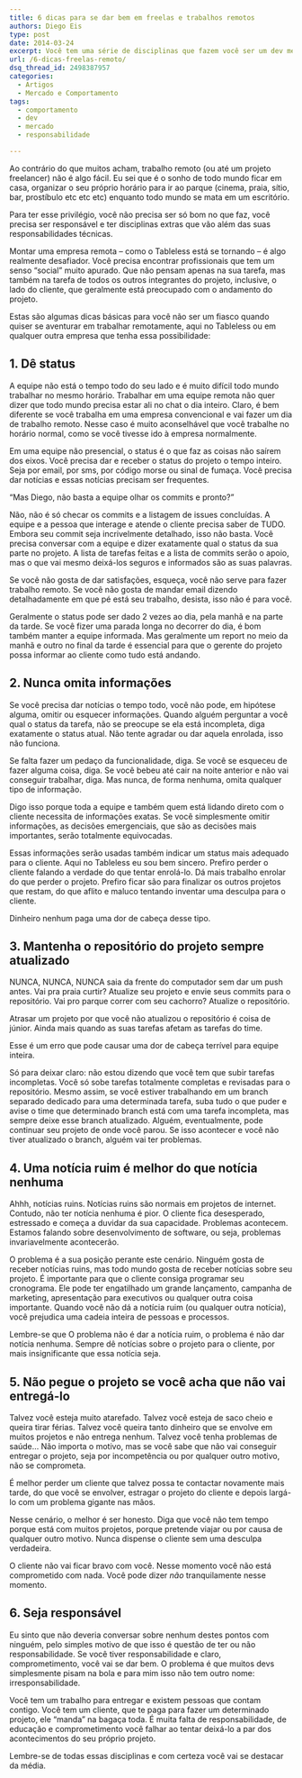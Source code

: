 ```yaml
---
title: 6 dicas para se dar bem em freelas e trabalhos remotos
authors: Diego Eis
type: post
date: 2014-03-24
excerpt: Você tem uma série de disciplinas que fazem você ser um dev melhor trabalhando remoto e apurando seu senso de responsabilidade
url: /6-dicas-freelas-remoto/
dsq_thread_id: 2498387957
categories:
  - Artigos
  - Mercado e Comportamento
tags:
  - comportamento
  - dev
  - mercado
  - responsabilidade

---
```

Ao contrário do que muitos acham, trabalho remoto (ou até um projeto freelancer) não é algo fácil. Eu sei que é o sonho de todo mundo ficar em casa, organizar o seu próprio horário para ir ao parque (cinema, praia, sítio, bar, prostíbulo etc etc etc) enquanto todo mundo se mata em um escritório.

Para ter esse privilégio, você não precisa ser só bom no que faz, você precisa ser responsável e ter disciplinas extras que vão além das suas responsabilidades técnicas.

Montar uma empresa remota &#8211; como o Tableless está se tornando &#8211; é algo realmente desafiador. Você precisa encontrar profissionais que tem um senso &#8220;social&#8221; muito apurado. Que não pensam apenas na sua tarefa, mas também na tarefa de todos os outros integrantes do projeto, inclusive, o lado do cliente, que geralmente está preocupado com o andamento do projeto.

Estas são algumas dicas básicas para você não ser um fiasco quando quiser se aventurar em trabalhar remotamente, aqui no Tableless ou em qualquer outra empresa que tenha essa possibilidade:

## 1. Dê status

A equipe não está o tempo todo do seu lado e é muito difícil todo mundo trabalhar no mesmo horário. Trabalhar em uma equipe remota não quer dizer que todo mundo precisa estar ali no chat o dia inteiro. Claro, é bem diferente se você trabalha em uma empresa convencional e vai fazer um dia de trabalho remoto. Nesse caso é muito aconselhável que você trabalhe no horário normal, como se você tivesse ido à empresa normalmente.

Em uma equipe não presencial, o status é o que faz as coisas não saírem dos eixos. Você precisa dar e receber o status do projeto o tempo inteiro. Seja por email, por sms, por código morse ou sinal de fumaça. Você precisa dar notícias e essas notícias precisam ser frequentes.

&#8220;Mas Diego, não basta a equipe olhar os commits e pronto?&#8221;

Não, não é só checar os commits e a listagem de issues concluídas. A equipe e a pessoa que interage e atende o cliente precisa saber de TUDO. Embora seu commit seja incrivelmente detalhado, isso não basta. Você precisa conversar com a equipe e dizer exatamente qual o status da sua parte no projeto. A lista de tarefas feitas e a lista de commits serão o apoio, mas o que vai mesmo deixá-los seguros e informados são as suas palavras.

Se você não gosta de dar satisfações, esqueça, você não serve para fazer trabalho remoto. Se você não gosta de mandar email dizendo detalhadamente em que pé está seu trabalho, desista, isso não é para você.

Geralmente o status pode ser dado 2 vezes ao dia, pela manhã e na parte da tarde. Se você fizer uma parada longa no decorrer do dia, é bom também manter a equipe informada. Mas geralmente um report no meio da manhã e outro no final da tarde é essencial para que o gerente do projeto possa informar ao cliente como tudo está andando.

## 2. Nunca omita informações

Se você precisa dar notícias o tempo todo, você não pode, em hipótese alguma, omitir ou esquecer informações. Quando alguém perguntar a você qual o status da tarefa, não se preocupe se ela está incompleta, diga exatamente o status atual. Não tente agradar ou dar aquela enrolada, isso não funciona.

Se falta fazer um pedaço da funcionalidade, diga. Se você se esqueceu de fazer alguma coisa, diga. Se você bebeu até cair na noite anterior e não vai conseguir trabalhar, diga. Mas nunca, de forma nenhuma, omita qualquer tipo de informação.

Digo isso porque toda a equipe e também quem está lidando direto com o cliente necessita de informações exatas. Se você simplesmente omitir informações, as decisões emergenciais, que são as decisões mais importantes, serão totalmente equivocadas.

Essas informações serão usadas também indicar um status mais adequado para o cliente. Aqui no Tableless eu sou bem sincero. Prefiro perder o cliente falando a verdade do que tentar enrolá-lo. Dá mais trabalho enrolar do que perder o projeto. Prefiro ficar são para finalizar os outros projetos que restam, do que aflito e maluco tentando inventar uma desculpa para o cliente.

Dinheiro nenhum paga uma dor de cabeça desse tipo.

## 3. Mantenha o repositório do projeto sempre atualizado

NUNCA, NUNCA, NUNCA saia da frente do computador sem dar um push antes. Vai pra praia curtir? Atualize seu projeto e envie seus commits para o repositório. Vai pro parque correr com seu cachorro? Atualize o repositório.

Atrasar um projeto por que você não atualizou o repositório é coisa de júnior. Ainda mais quando as suas tarefas afetam as tarefas do time.

Esse é um erro que pode causar uma dor de cabeça terrível para equipe inteira.

Só para deixar claro: não estou dizendo que você tem que subir tarefas incompletas. Você só sobe tarefas totalmente completas e revisadas para o repositório. Mesmo assim, se você estiver trabalhando em um branch separado dedicado para uma determinada tarefa, suba tudo o que puder e avise o time que determinado branch está com uma tarefa incompleta, mas sempre deixe esse branch atualizado. Alguém, eventualmente, pode continuar seu projeto de onde você parou. Se isso acontecer e você não tiver atualizado o branch, alguém vai ter problemas.

## 4. Uma notícia ruim é melhor do que notícia nenhuma

Ahhh, notícias ruins. Notícias ruins são normais em projetos de internet. Contudo, não ter notícia nenhuma é pior. O cliente fica desesperado, estressado e começa a duvidar da sua capacidade. Problemas acontecem. Estamos falando sobre desenvolvimento de software, ou seja, problemas invariavelmente acontecerão.

O problema é a sua posição perante este cenário. Ninguém gosta de receber notícias ruins, mas todo mundo gosta de receber notícias sobre seu projeto. É importante para que o cliente consiga programar seu cronograma. Ele pode ter engatilhado um grande lançamento, campanha de marketing, apresentação para executivos ou qualquer outra coisa importante. Quando você não dá a notícia ruim (ou qualquer outra notícia), você prejudica uma cadeia inteira de pessoas e processos.

Lembre-se que O problema não é dar a notícia ruim, o problema é não dar notícia nenhuma. Sempre dê notícias sobre o projeto para o cliente, por mais insignificante que essa notícia seja.

## 5. Não pegue o projeto se você acha que não vai entregá-lo

Talvez você esteja muito atarefado. Talvez você esteja de saco cheio e queira tirar férias. Talvez você queira tanto dinheiro que se envolve em muitos projetos e não entrega nenhum. Talvez você tenha problemas de saúde&#8230; Não importa o motivo, mas se você sabe que não vai conseguir entregar o projeto, seja por incompetência ou por qualquer outro motivo, não se comprometa.

É melhor perder um cliente que talvez possa te contactar novamente mais tarde, do que você se envolver, estragar o projeto do cliente e depois largá-lo com um problema gigante nas mãos.

Nesse cenário, o melhor é ser honesto. Diga que você não tem tempo porque está com muitos projetos, porque pretende viajar ou por causa de qualquer outro motivo. Nunca dispense o cliente sem uma desculpa verdadeira.

O cliente não vai ficar bravo com você. Nesse momento você não está comprometido com nada. Você pode dizer _não_ tranquilamente nesse momento.

## 6. Seja responsável

Eu sinto que não deveria conversar sobre nenhum destes pontos com ninguém, pelo simples motivo de que isso é questão de ter ou não responsabilidade. Se você tiver responsabilidade e claro, comprometimento, você vai se dar bem. O problema é que muitos devs simplesmente pisam na bola e para mim isso não tem outro nome: irresponsabilidade.

Você tem um trabalho para entregar e existem pessoas que contam contigo. Você tem um cliente, que te paga para fazer um determinado projeto, ele &#8220;manda&#8221; na bagaça toda. É muita falta de responsabilidade, de educação e comprometimento você falhar ao tentar deixá-lo a par dos acontecimentos do seu próprio projeto.

Lembre-se de todas essas disciplinas e com certeza você vai se destacar da média.